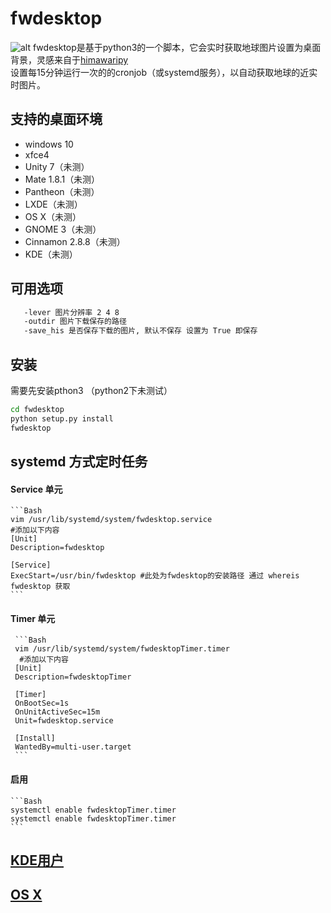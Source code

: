 # fwdesktop
![alt](https://github.com/wanghuiwen1/fwdesktop/fwdesktop-201908310915.png)
fwdesktop是基于python3的一个脚本，它会实时获取地球图片设置为桌面背景，灵感来自于[himawaripy](https://github.com/boramalper/himawaripy)<br>
设置每15分钟运行一次的的cronjob（或systemd服务），以自动获取地球的近实时图片。
##  支持的桌面环境
  * windows 10
  * xfce4
  * Unity 7（未测）
  * Mate 1.8.1（未测）
  * Pantheon（未测）
  * LXDE（未测）
  * OS X（未测）
  * GNOME 3（未测）
  * Cinnamon 2.8.8（未测）
  * KDE（未测）
##  可用选项
  ```bash 
     -lever 图片分辨率 2 4 8 
     -outdir 图片下载保存的路径
     -save_his 是否保存下载的图片, 默认不保存 设置为 True 即保存
  ```
## 安装
  需要先安装pthon3 （python2下未测试）
  ```Bash
  cd fwdesktop
  python setup.py install
  fwdesktop
  ```

## systemd 方式定时任务
####   Service 单元
    ```Bash
    vim /usr/lib/systemd/system/fwdesktop.service
    #添加以下内容    
    [Unit]
    Description=fwdesktop
    
    [Service]
    ExecStart=/usr/bin/fwdesktop #此处为fwdesktop的安装路径 通过 whereis fwdesktop 获取
    ```
#### Timer 单元
     ```Bash
     vim /usr/lib/systemd/system/fwdesktopTimer.timer
      #添加以下内容    
     [Unit]
     Description=fwdesktopTimer
    
     [Timer]
     OnBootSec=1s
     OnUnitActiveSec=15m
     Unit=fwdesktop.service
    
     [Install]
     WantedBy=multi-user.target
     ```
#### 启用
    ```Bash
    systemctl enable fwdesktopTimer.timer
    systemctl enable fwdesktopTimer.timer
    ```
##  [KDE用户](https://github.com/boramalper/himawaripy#for-kde-users)
##  [OS X](https://github.com/boramalper/himawaripy#for-mac-osx-users)
